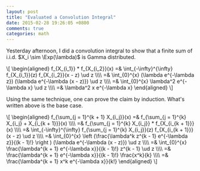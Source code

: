 ```yaml
---
layout: post
title: "Evaluated a Convolution Integral"
date: 2015-02-28 19:26:05 +0800
comments: true
categories: math
---
```


Yesterday afternoon, I did a convolution integral to show that a
finite sum of i.i.d. $X_i \sim \Exp(\lambda)$ is Gamma distributed.

<div class="myeqn">
\[
\begin{aligned}
f_{X_{i_1}} * f_{X_{i_2}}(x) =& \int_{-\infty}^{\infty} f_{X_{i_1}}(z)
f_{X_{i_2}}(x - z) \ud z \\\\
=& \int_{0}^{x} (\lambda e^{-\lambda z}) (\lambda e^{-\lambda (x -
z)}) \ud z \\\\
=& \int_{0}^{x} \lambda^2 e^{-\lambda x} \ud z \\\\
=& \lambda^2 x e^{-\lambda x}
\end{aligned}
\]
</div>

Using the same technique, one can prove the claim by induction.
What's written above is the base case.

<div class="myeqn">
\[
\begin{aligned}
f_{\sum_{j = 1}^{k + 1} X_{i_j}}(x) =& f_{\sum_{j = 1}^{k} X_{i_j} +
X_{i_{k + 1}}}(x) \\\\
=& f_{\sum_{j = 1}^{k} X_{i_j}} * f_{X_{i_{k + 1}}}(x) \\\\
=& \int_{-\infty}^{\infty} f_{\sum_{j = 1}^{k} X_{i_j}}(z) f_{X_{i_{k
+ 1}}}(x - z) \ud z \\\\
=& \int_{0}^{x} \left (\frac{\lambda^k z^{k - 1} e^{-\lambda z}}{(k -
1)!} \right ) (\lambda e^{-\lambda (x - z)}) \ud z \\\\
=& \int_{0}^{x} \frac{\lambda^{k + 1} e^{-\lambda x}}{(k - 1)!} z^{k -
1} \ud z \\\\
=& \frac{\lambda^{k + 1} e^{-\lambda x}}{(k - 1)!} \frac{x^k}{k} \\\\
=& \frac{\lambda^{k + 1} x^k e^{-\lambda x}}{k!}
\end{aligned}
\]
</div>
